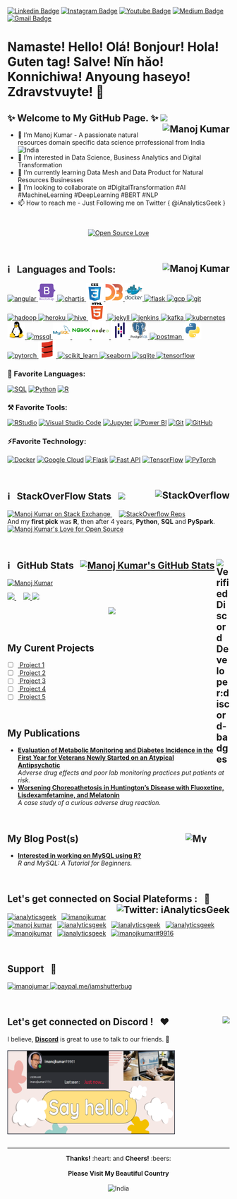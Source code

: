 [![Linkedin Badge](https://img.shields.io/badge/-imanojkumar-blue?style=flat-square&logo=Linkedin&logoColor=white&link=https://www.linkedin.com/in/imanojkumar/)](https://www.linkedin.com/in/imanojkumar/)
[![Instagram Badge](https://img.shields.io/badge/-ianalyticsgeek-purple?style=flat-square&logo=instagram&logoColor=white&link=https://instagram.com/ianalyticsgeek/)](https://instagram.com/ianalyticsgeek)
[![Youtube Badge](https://img.shields.io/badge/-ianalyticsgeek-darkred?style=flat-square&logo=youtube&logoColor=white&link=https://www.youtube.com/c/iAnalyticsGeek)](https://www.youtube.com/c/iAnalyticsGeek)
[![Medium Badge](https://img.shields.io/badge/-@imanojkumar-03a57a?style=flat-square&labelColor=000000&logo=Medium&link=https://medium.com/@imanojkumar/)](https://medium.com/@imanojkumar)
[![Gmail Badge](https://img.shields.io/badge/-manojkumar74138005@gmail.com-c14438?style=flat-square&logo=Gmail&logoColor=white&link=mailto:manojkumar74138005@gmail.com)](mailto:manojkumar74138005@gmail.com)


# Namaste! Hello! Olá! Bonjour! Hola! Guten tag! Salve! Nǐn hǎo! Konnichiwa! Anyoung haseyo! Zdravstvuyte! 👋 

## ✨ Welcome to My GitHub Page. ✨ <a href="#"><img src="https://raw.githubusercontent.com/MartinHeinz/MartinHeinz/master/wave.gif" width="20px"></a> <a href="#"><img src="https://komarev.com/ghpvc/?username=imanojkumar&label=Profile%20views&color=0e75b6&style=flat" alt="Manoj Kumar" align="right" /></a>

- 👋 I’m Manoj Kumar - A passionate natural resources domain specific data science prrofessional from India &nbsp; <img src="https://raw.githubusercontent.com/madebybowtie/FlagKit/master/Assets/SVG/IN.svg" height="15" alt="India" />
- 👀 I’m interested in Data Science, Business Analytics and Digital Transformation
- 🌱 I’m currently learning Data Mesh and Data Product for Natural Resources Businesses
- 💞️ I’m looking to collaborate on #DigitalTransformation #AI #MachineLearning #DeepLearning #BERT #NLP
- 📫 How to reach me - Just Following me on Twitter { @iAnalyticsGeek }

<br>

<p align="center">
<a href="https://github.com/imanojkumar" target="_blank"><img src="https://badges.frapsoft.com/os/v3/open-source.svg?v=103" alt="Open Source Love"></a>
</p>

<br>

<h2>
    ℹ️ &nbsp; <strong>Languages and Tools: </strong> <a href="https://twitter.com/ianalyticsgeek" target="blank"> <img src="https://img.shields.io/twitter/follow/ianalyticsgeek?logo=twitter&style=for-the-badge" alt="Manoj Kumar"  align="right" /></a>
</h2>

<p align="left"> 
    <a href="https://angular.io" target="_blank" rel="noreferrer"> 
        <img src="https://angular.io/assets/images/logos/angular/angular.svg" alt="angular" width="40" height="40"/> 
    </a> 
    <a href="https://getbootstrap.com" target="_blank" rel="noreferrer"> 
        <img src="https://raw.githubusercontent.com/devicons/devicon/master/icons/bootstrap/bootstrap-plain-wordmark.svg" alt="bootstrap" width="40" height="40"/> 
    </a> 
    <a href="https://www.chartjs.org" target="_blank" rel="noreferrer"> 
        <img src="https://www.chartjs.org/media/logo-title.svg" alt="chartjs" width="40" height="40"/> </a> 
    <a href="https://www.w3schools.com/css/" target="_blank" rel="noreferrer"> 
        <img src="https://raw.githubusercontent.com/devicons/devicon/master/icons/css3/css3-original-wordmark.svg" alt="css3" width="40" height="40"/> 
    </a> 
    <a href="https://d3js.org/" target="_blank" rel="noreferrer"> 
        <img src="https://raw.githubusercontent.com/devicons/devicon/master/icons/d3js/d3js-original.svg" alt="d3js" width="40" height="40"/> 
    </a> 
    <a href="https://www.docker.com/" target="_blank" rel="noreferrer"> 
        <img src="https://raw.githubusercontent.com/devicons/devicon/master/icons/docker/docker-original-wordmark.svg" alt="docker" width="40" height="40"/> 
    </a> 
    <a href="https://flask.palletsprojects.com/" target="_blank" rel="noreferrer"> 
        <img src="https://www.vectorlogo.zone/logos/pocoo_flask/pocoo_flask-icon.svg" alt="flask" width="40" height="40"/> 
    </a> 
    <a href="https://cloud.google.com" target="_blank" rel="noreferrer"> 
        <img src="https://www.vectorlogo.zone/logos/google_cloud/google_cloud-icon.svg" alt="gcp" width="40" height="40"/> 
    </a> 
    <a href="https://git-scm.com/" target="_blank" rel="noreferrer"> 
        <img src="https://www.vectorlogo.zone/logos/git-scm/git-scm-icon.svg" alt="git" width="40" height="40"/> 
    </a> 
    <a href="https://hadoop.apache.org/" target="_blank" rel="noreferrer"> 
        <img src="https://www.vectorlogo.zone/logos/apache_hadoop/apache_hadoop-icon.svg" alt="hadoop" width="40" height="40"/> 
    </a> 
    <a href="https://heroku.com" target="_blank" rel="noreferrer"> 
        <img src="https://www.vectorlogo.zone/logos/heroku/heroku-icon.svg" alt="heroku" width="40" height="40"/> 
    </a> 
    <a href="https://hive.apache.org/" target="_blank" rel="noreferrer"> 
        <img src="https://www.vectorlogo.zone/logos/apache_hive/apache_hive-icon.svg" alt="hive" width="40" height="40"/> 
    </a> 
    <a href="https://www.w3.org/html/" target="_blank" rel="noreferrer"> 
        <img src="https://raw.githubusercontent.com/devicons/devicon/master/icons/html5/html5-original-wordmark.svg" alt="html5" width="40" height="40"/> 
    </a> 
    <a href="https://jekyllrb.com/" target="_blank" rel="noreferrer"> <img src="https://www.vectorlogo.zone/logos/jekyllrb/jekyllrb-icon.svg" alt="jekyll" width="40" height="40"/> 
    </a> 
    <a href="https://www.jenkins.io" target="_blank" rel="noreferrer"> 
        <img src="https://www.vectorlogo.zone/logos/jenkins/jenkins-icon.svg" alt="jenkins" width="40" height="40"/> 
    </a> 
    <a href="https://kafka.apache.org/" target="_blank" rel="noreferrer"> 
        <img src="https://www.vectorlogo.zone/logos/apache_kafka/apache_kafka-icon.svg" alt="kafka" width="40" height="40"/>
    </a> 
    <a href="https://kubernetes.io" target="_blank" rel="noreferrer"> 
        <img src="https://www.vectorlogo.zone/logos/kubernetes/kubernetes-icon.svg" alt="kubernetes" width="40" height="40"/> 
    </a> 
    <a href="https://www.linux.org/" target="_blank" rel="noreferrer"> 
        <img src="https://raw.githubusercontent.com/devicons/devicon/master/icons/linux/linux-original.svg" alt="linux" width="40" height="40"/> 
    </a> 
    <a href="https://www.microsoft.com/en-us/sql-server" target="_blank" rel="noreferrer"> 
        <img src="https://www.svgrepo.com/show/303229/microsoft-sql-server-logo.svg" alt="mssql" width="40" height="40"/>
    </a> 
    <a href="https://www.mysql.com/" target="_blank" rel="noreferrer"> 
        <img src="https://raw.githubusercontent.com/devicons/devicon/master/icons/mysql/mysql-original-wordmark.svg" alt="mysql" width="40" height="40"/> 
    </a> 
    <a href="https://www.nginx.com" target="_blank" rel="noreferrer"> 
        <img src="https://raw.githubusercontent.com/devicons/devicon/master/icons/nginx/nginx-original.svg" alt="nginx" width="40" height="40"/> 
    </a> 
    <a href="https://nodejs.org" target="_blank" rel="noreferrer"> 
        <img src="https://raw.githubusercontent.com/devicons/devicon/master/icons/nodejs/nodejs-original-wordmark.svg" alt="nodejs" width="40" height="40"/> 
    </a> 
    <a href="https://pandas.pydata.org/" target="_blank" rel="noreferrer"> 
        <img src="https://raw.githubusercontent.com/devicons/devicon/2ae2a900d2f041da66e950e4d48052658d850630/icons/pandas/pandas-original.svg" alt="pandas" width="40" height="40"/>
    </a> 
    <a href="https://www.postgresql.org" target="_blank" rel="noreferrer"> 
        <img src="https://raw.githubusercontent.com/devicons/devicon/master/icons/postgresql/postgresql-original-wordmark.svg" alt="postgresql" width="40" height="40"/> 
    </a> 
    <a href="https://postman.com" target="_blank" rel="noreferrer"> 
        <img src="https://www.vectorlogo.zone/logos/getpostman/getpostman-icon.svg" alt="postman" width="40" height="40"/>
    </a> 
    <a href="https://www.python.org" target="_blank" rel="noreferrer"> 
        <img src="https://raw.githubusercontent.com/devicons/devicon/master/icons/python/python-original.svg" alt="python" width="40" height="40"/> 
    </a> 
    <a href="https://pytorch.org/" target="_blank" rel="noreferrer"> 
        <img src="https://www.vectorlogo.zone/logos/pytorch/pytorch-icon.svg" alt="pytorch" width="40" height="40"/> 
    </a> 
    <a href="https://www.scala-lang.org" target="_blank" rel="noreferrer"> 
        <img src="https://raw.githubusercontent.com/devicons/devicon/master/icons/scala/scala-original.svg" alt="scala" width="40" height="40"/> 
    </a> 
    <a href="https://scikit-learn.org/" target="_blank" rel="noreferrer"> 
        <img src="https://upload.wikimedia.org/wikipedia/commons/0/05/Scikit_learn_logo_small.svg" alt="scikit_learn" width="40" height="40"/> 
    </a> 
    <a href="https://seaborn.pydata.org/" target="_blank" rel="noreferrer"> 
        <img src="https://seaborn.pydata.org/_images/logo-mark-lightbg.svg" alt="seaborn" width="40" height="40"/> 
    </a> 
    <a href="https://www.sqlite.org/" target="_blank" rel="noreferrer"> 
        <img src="https://www.vectorlogo.zone/logos/sqlite/sqlite-icon.svg" alt="sqlite" width="40" height="40"/> 
    </a> 
    <a href="https://www.tensorflow.org" target="_blank" rel="noreferrer"> 
        <img src="https://www.vectorlogo.zone/logos/tensorflow/tensorflow-icon.svg" alt="tensorflow" width="40" height="40"/> 
    </a> 
</p>

<h3>📄 Favorite Languages:</h3>
<p>
<a href="#" target="_blank" alt="SQL"><img alt="SQL" src="https://img.shields.io/badge/-SQL-%2312100E.svg?logo=microsoft-sql-server&logoColor=red&style=for-the-badge"/></a> 
<a href="#" target="_blank" alt="Python"><img alt="Python" src="https://img.shields.io/badge/Python-%2312100E.svg?logo=python&style=for-the-badge&logoColor=yellow"/></a> 
<a href="#" target="_blank" alt="R"><img alt="R" src="https://img.shields.io/badge/R-%2312100E.svg?logo=r&style=for-the-badge&logoColor=blue"/></a> 
</p>

<h3>⚒ Favorite Tools:</h3>
<p>
    <a href="#" target="_blank" alt="RStudio"><img alt="RStudio" src="https://img.shields.io/badge/RStudio-black?logo=RStudio&style=for-the-badge"/></a>
    <a href="#" target="_blank" alt="Visual Studio Code"><img alt="Visual Studio Code" src="https://img.shields.io/badge/Visual%20Studio%20Code-%2312100E.svg?logo=visual-studio-code&style=for-the-badge&logoColor=blue"/></a>
    <a href="#" target="_blank" alt="Jupyter"><img alt="Jupyter" src="https://img.shields.io/badge/Jupyter-black?logo=Jupyter&style=for-the-badge"/></a>
    <a href="#" target="_blank" alt="Power BI"><img alt="Power BI" src="https://img.shields.io/badge/PowerBI-black?logo=Power%20BI&logoColor=yellow&style=for-the-badge"/></a> 
    <a href="#" target="_blank" alt="Git"><img alt="Git" src="https://img.shields.io/badge/Git-%2312100E.svg?logo=git&style=for-the-badge"/></a> 
    <a href="#" target="_blank" alt="GitHub"><img alt="GitHub" src="https://img.shields.io/badge/GitHub-black?logo=GitHub&style=for-the-badge"/></a>
</p>

<h3>⚡Favorite Technology:</h3>
<p>
    <a href="#" target="_blank" alt="Docker"><img alt="Docker" src="https://img.shields.io/badge/Docker-black?logo=Docker&style=for-the-badge"/></a>
    <a href="#" target="_blank" alt="Google Cloud"><img alt="Google Cloud" src="https://img.shields.io/badge/Google%20Cloud-%2312100E.svg?logo=google-cloud&style=for-the-badge&logoColor=blue"/></a>
    <a href="#" target="_blank" alt="Flask"><img alt="Flask" src="https://img.shields.io/badge/Flask-black?logo=Flask&style=for-the-badge"/></a>
    <a href="#" target="_blank" alt="Fast API"><img alt="Fast API" src="https://img.shields.io/badge/fastapi-black?logo=fastapi&logoColor=yellow&style=for-the-badge"/></a> 
    <a href="#" target="_blank" alt="TensorFlow"><img alt="TensorFlow" src="https://img.shields.io/badge/TensorFlow-%2312100E.svg?logo=TensorFlow&style=for-the-badge"/></a> 
    <a href="#" target="_blank" alt="PyTorch"><img alt="PyTorch" src="https://img.shields.io/badge/PyTorch-black?logo=PyTorch&style=for-the-badge"/></a>
</p>

<br>

<h2>
    ℹ️ &nbsp; <strong> StackOverFlow Stats </strong> &nbsp;
    <a href="#">
         <img width="30px" src="https://res.cloudinary.com/anuraghazra/image/upload/v1594908242/logo_ccswme.svg"/>
    </a>
    <a href="https://stackoverflow.com/users/4026992/manoj-kumar" target="_blank">
        <img alt="StackOverflow" src="https://stackoverflow-badge.vercel.app/?userID=4026992" align="right" alt="Manoj Kumar's StackOverFlow Stats" title="Manoj Kumar's StackOverFlow Stats"/>
    </a>
</h2>

<p align="left">
    <a href="https://stackexchange.com/users/5010601">
        <img src="https://stackexchange.com/users/flair/5010601.png?theme=clean" width="228" height="75" alt="Manoj Kumar on Stack Exchange" title="Manoj Kumar on Stack Exchange">
    </a>&nbsp;&nbsp;&nbsp;
    <a href="https://stackoverflow.com/users/4026992/manoj-kumar" target="_blank">
        <img alt="StackOverflow Reps" src="https://serverless-api-ebon.vercel.app/api?years=8" title="Manoj Kumar started coding 8 years back!"/>
    </a>
    <br>
    And my <b>first pick</b> was <b>R</b>, then after 4 years, <b>Python</b>, <b>SQL</b> and <b>PySpark</b>. 
    <a href="https://github.com/imanojkumar" target="_blank">
     <img src="https://badges.frapsoft.com/os/v3/open-source.svg?v=103" alt="Manoj Kumar's Love for Open Source" />
    </a>
</p>

<br>

<h2>
    ℹ️ &nbsp; <strong> GitHub Stats </strong> &nbsp;
    <a href="#">
         <img width="30px" src="https://res.cloudinary.com/anuraghazra/image/upload/v1594908242/logo_ccswme.svg" alt="Manoj Kumar's GitHub Stats" />
    </a>
    <a href="#">
        <img alt="Verified Discord Developer:discord-badges" width="30px" src="https://cdn.discordapp.com/emojis/815622226548228106.gif" align="right"/>
    </a>
    
</h2>

<p align="left"> 
    <a href="#">
        <img src="https://github-profile-trophy.vercel.app/?username=imanojkumar&title=Repositories,Stars,Followers,Commit,PullRequest&margin-w=15&theme=monokai" alt="Manoj Kumar" />
    </a> 
</p>

<p>
    <a href="#">
        <img src="https://github-readme-stats.vercel.app/api?username=imanojkumar&layout=compact&show_icons=true&theme=flag-india" style="width:380px;"/>
    </a> &nbsp;&nbsp;&nbsp;
    <a href="#">
        <img src="https://github-readme-stats.vercel.app/api/top-langs/?username=imanojkumar&layout=compact&theme=vision-friendly-dark&hide=javascript,html,css&langs_count=4" style="width:300px;/>
    </a>
</p>

<p align="center">
    <a href="https://github.com/iManojKumar">
        <img src="https://github-readme-streak-stats.herokuapp.com?user=imanojkumar&theme=tokyonight" />
    </a>
</p>
                                                                                                     
<p align="center">
    <a href="#">
        <img src="https://activity-graph.herokuapp.com/graph?username=imanojkumar&bg_color=0a0047&color=ffffff&line=00ff99&point=ffffff&area=true&hide_border=true"/>
    </a>
</p>

<br>

<h2>My Curent Projects</h2>

* [ ] <a href="https://selenium-python.readthedocs.io/installation.html#drivers" target="_blank"> Project 1 </a>
* [ ] <a href="https://selenium-python.readthedocs.io/installation.html#drivers" target="_blank"> Project 2 </a>
* [ ] <a href="https://selenium-python.readthedocs.io/installation.html#drivers" target="_blank"> Project 3 </a>
* [ ] <a href="https://selenium-python.readthedocs.io/installation.html#drivers" target="_blank"> Project 4 </a>
* [ ] <a href="https://selenium-python.readthedocs.io/installation.html#drivers" target="_blank"> Project 5 </a>
                                                                                                
<br>

<h2>My Publications</h2>
<ul>
  <li>
  <a href="https://www.mdedge.com/fedprac/article/231303/diabetes/evaluation-metabolic-monitoring-and-diabetes-incidence-first-year"><b>Evaluation of Metabolic Monitoring and Diabetes Incidence in the First Year for Veterans Newly Started on an Atypical Antipsychotic</b></a><br/><i>Adverse drug effects and poor lab monitoring practices put patients at risk.</i>
  </li>
  <li><a href="https://www.ncbi.nlm.nih.gov/pmc/articles/PMC6145609/"><b>Worsening Choreoathetosis in Huntington’s Disease with Fluoxetine, Lisdexamfetamine, and Melatonin</b></a><br/><i>A case study of a curious adverse drug reaction.</i></li>
</ul>

<br>
                                                                     
<h2>My Blog Post(s)
    <a href="#">
        <img alt="My Blogs" width="100px" height="22px" src="https://img.shields.io/badge/WordPress-%23117AC9.svg?style=for-the-badge&logo=WordPress&logoColor=white" align="right"/>
    </a>
</h2>
<ul>
  <li><a href="https://mkmanu.wordpress.com/2014/07/24/r-and-mysql-a-tutorial-for-beginners/" target="_blank"><b>Interested in working on MySQL using R?</b></a><br/><i>R and MySQL: A Tutorial for Beginners.</i></li>
</ul>
                                                                                                
<br>

<h2>
    Let's get connected on <strong> Social Plateforms :</strong> &nbsp; 🤝
    <a href="https://twitter.com/iAnalyticsGeek" target="_blank">
    <img alt="Twitter: iAnalyticsGeek" src="https://img.shields.io/twitter/follow/iAnalyticsGeek.svg?style=social" target="_blank" align="right"/>
  </a>
</h2>

<p align="left">
<a href="https://twitter.com/ianalyticsgeek" target="blank"><img align="center" src="https://raw.githubusercontent.com/rahuldkjain/github-profile-readme-generator/master/src/images/icons/Social/twitter.svg" alt="ianalyticsgeek" height="40" width="40" /></a>&nbsp;&nbsp;
<a href="https://linkedin.com/in/imanojkumar" target="blank"><img align="center" src="https://raw.githubusercontent.com/rahuldkjain/github-profile-readme-generator/master/src/images/icons/Social/linked-in-alt.svg" alt="imanojkumar" height="40" width="40" /></a>&nbsp;&nbsp;
<a href="https://stackoverflow.com/users/manoj kumar" target="blank"><img align="center" src="https://raw.githubusercontent.com/rahuldkjain/github-profile-readme-generator/master/src/images/icons/Social/stack-overflow.svg" alt="manoj kumar" height="40" width="40" /></a>&nbsp;&nbsp;
<a href="https://kaggle.com/ianalyticsgeek" target="blank"><img align="center" src="https://raw.githubusercontent.com/rahuldkjain/github-profile-readme-generator/master/src/images/icons/Social/kaggle.svg" alt="ianalyticsgeek" height="40" width="40" /></a>&nbsp;&nbsp;
<a href="https://fb.com/ianalyticsgeek" target="blank"><img align="center" src="https://raw.githubusercontent.com/rahuldkjain/github-profile-readme-generator/master/src/images/icons/Social/facebook.svg" alt="ianalyticsgeek" height="40" width="40" /></a>&nbsp;&nbsp;
<a href="https://instagram.com/ianalyticsgeek" target="blank"><img align="center" src="https://raw.githubusercontent.com/rahuldkjain/github-profile-readme-generator/master/src/images/icons/Social/instagram.svg" alt="ianalyticsgeek" height="40" width="40" /></a>&nbsp;&nbsp;
<a href="https://medium.com/@imanojkumar" target="blank"><img align="center" src="https://raw.githubusercontent.com/rahuldkjain/github-profile-readme-generator/master/src/images/icons/Social/medium.svg" alt="imanojkumar" height="40" width="40" /></a>&nbsp;&nbsp;
<a href="https://www.youtube.com/c/ianalyticsgeek" target="blank"><img align="center" src="https://raw.githubusercontent.com/rahuldkjain/github-profile-readme-generator/master/src/images/icons/Social/youtube.svg" alt="ianalyticsgeek" height="40" width="40" /></a>&nbsp;&nbsp;
<a href="https://discord.gg/imanojkumar#9916" target="blank"><img align="center" src="https://raw.githubusercontent.com/rahuldkjain/github-profile-readme-generator/master/src/images/icons/Social/discord.svg" alt="imanojkumar#9916" height="40" width="40" /></a>
</p>

<br>

<h2>
    <b>Support</b> &nbsp; 🙏
</h2>

<p>
    <a href="https://www.buymeacoffee.com/imanojumar" target="_blank">
        <img src="https://cdn.buymeacoffee.com/buttons/v2/default-yellow.png" height="50" width="210" alt="imanojumar" />
    </a>
    <a href="https://www.paypal.me/iamshutterbug" target="_blank">
        <img src="https://ionicabizau.github.io/badges/paypal.svg" alt="paypal.me/iamshutterbug" height="50" width="210" />
    </a>
</p>

<br>

<h2>
    Let's get connected on <b>Discord !</b> &nbsp; ❤️
    <a href="https://github.com/iManojKumar" target="_blank">
    <img align="right" src="https://komarev.com/ghpvc/?username=imanojkumar&color=5865F2" />
    </a> 
</h2>
I believe, <strong> <a href="https://discord.com">Discord</a></strong> is great to use to talk to our friends. 🚀
<br><br>

<div>
    <a href="https://discord.com/channels/968531818414485564/968531819043647510" target="_blank">
        <img src="https://github.com/imanojkumar/imanojkumar/blob/main/images/discord2.PNG" height="190" width="380" align="center" alt="Manoj#9916:discord-profile"/>
    </a>
</div>
                                                                                                                
<br>
<hr>
<p align="center">
<b>Thanks!</b> :heart: and <b>Cheers!</b> :beers:
<br><br>
<b>Please Visit My Beautiful Country</b> <br><br>
<img alt="India" height="85" src="https://raw.githubusercontent.com/madebybowtie/FlagKit/master/Assets/SVG/IN.svg"/>
</p>
                                                                                                                
